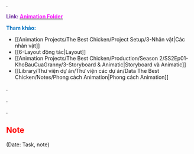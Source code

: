 .

<span style="font-weight:bold; color:rgb(112, 48, 160)">Link: </span>[<span style="font-weight:bold; color:rgb(251, 31, 255)">Animation Folder</span>](file:///D:%5CPROJECTS%5CThe%20Best%20Chicken%5C2.Production%5CSeason%202%5CSS2Ep01-KhoBauCuaGranny%5C8.Animation)

<span style="font-weight:bold; color:rgb(0, 112, 192)">Tham khảo:</span>
* [[Animation Projects/The Best Chicken/Project Setup/3-Nhân vật|Các nhân vật]]
* [[6-Layout động tác|Layout]]
* [[Animation Projects/The Best Chicken/Production/Season 2/SS2Ep01-KhoBauCuaGranny/3-Storyboard & Animatic|Storyboard và Animatic]]
* [[Library/Thư viện dự án/Thư viện các dự án/Data The Best Chicken/Notes/Phong cách Animation|Phong cách Animation]]

.

.

.

## <span style="color:rgb(255, 0, 0)">Note</span> 
(Date: Task, note)